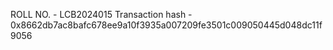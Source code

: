 ROLL NO. - LCB2024015
Transaction hash - 0x8662db7ac8bafc678ee9a10f3935a007209fe3501c009050445d048dc11f9056